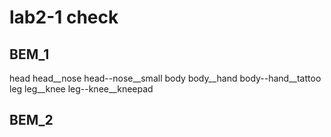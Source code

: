 # lab2-1 check
## BEM_1

head
head__nose
head--nose__small
body
body__hand
body--hand__tattoo
leg
leg__knee
leg--knee__kneepad

## BEM_2

